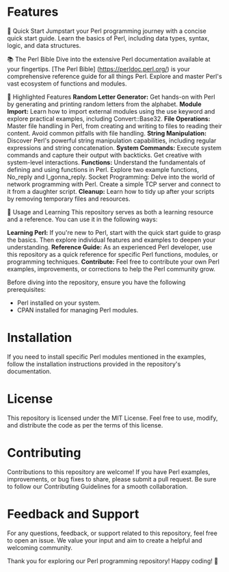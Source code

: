 # Features

🚀 Quick Start
Jumpstart your Perl programming journey with a concise quick start guide. Learn the basics of Perl, including data types, syntax, logic, and data structures.

📚 The Perl Bible
Dive into the extensive Perl documentation available at your fingertips. [The Perl Bible] (https://perldoc.perl.org/) is your comprehensive reference guide for all things Perl. Explore and master Perl's vast ecosystem of functions and modules.

🌟 Highlighted Features
**Random Letter Generator:** Get hands-on with Perl by generating and printing random letters from the alphabet.
**Module Import:** Learn how to import external modules using the use keyword and explore practical examples, including Convert::Base32.
**File Operations:** Master file handling in Perl, from creating and writing to files to reading their content. Avoid common pitfalls with file handling.
**String Manipulation:** Discover Perl's powerful string manipulation capabilities, including regular expressions and string concatenation.
**System Commands:** Execute system commands and capture their output with backticks. Get creative with system-level interactions.
**Functions:** Understand the fundamentals of defining and using functions in Perl. Explore two example functions, No_reply and I_gonna_reply.
Socket Programming: Delve into the world of network programming with Perl. Create a simple TCP server and connect to it from a daughter script.
**Cleanup:** Learn how to tidy up after your scripts by removing temporary files and resources.

📖 Usage and Learning
This repository serves as both a learning resource and a reference. You can use it in the following ways:

**Learning Perl:** If you're new to Perl, start with the quick start guide to grasp the basics. Then explore individual features and examples to deepen your understanding.
**Reference Guide:** As an experienced Perl developer, use this repository as a quick reference for specific Perl functions, modules, or programming techniques.
**Contribute:** Feel free to contribute your own Perl examples, improvements, or corrections to help the Perl community grow.

Before diving into the repository, ensure you have the following prerequisites:

- Perl installed on your system.
- CPAN installed for managing Perl modules.

# Installation
If you need to install specific Perl modules mentioned in the examples, follow the installation instructions provided in the repository's documentation.

# License
This repository is licensed under the MIT License. Feel free to use, modify, and distribute the code as per the terms of this license.

# Contributing
Contributions to this repository are welcome! If you have Perl examples, improvements, or bug fixes to share, please submit a pull request. Be sure to follow our Contributing Guidelines for a smooth collaboration.

# Feedback and Support
For any questions, feedback, or support related to this repository, feel free to open an issue. We value your input and aim to create a helpful and welcoming community.

Thank you for exploring our Perl programming repository! Happy coding! 🚀
